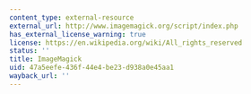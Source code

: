 ```yaml
---
content_type: external-resource
external_url: http://www.imagemagick.org/script/index.php
has_external_license_warning: true
license: https://en.wikipedia.org/wiki/All_rights_reserved
status: ''
title: ImageMagick
uid: 47a5eefe-436f-44e4-be23-d938a0e45aa1
wayback_url: ''
---
```

